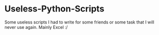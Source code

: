 # Useless-Python-Scripts
Some useless scripts I had to write for some friends or some task that I will never use again. Mainly Excel :/
